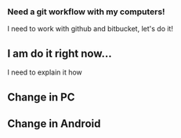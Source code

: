 ### Need a git workflow with my computers!
I need to work with github and bitbucket, let's do it!
## I am do it right now...
I need to explain it how
## Change in PC
## Change in Android
